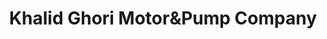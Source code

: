 ---
title: "Khalid Ghori Motor&Pump Company"
url: /karachi/khalid-ghori-motorandpump-company/
shop: electronics
---